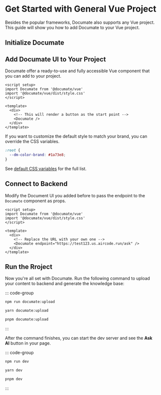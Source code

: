 # Get Started with General Vue Project

Besides the popular frameworks, Documate also supports any Vue project. This guide will show you how to add Documate to your Vue project.

## Initialize Documate

<!--@include: ./_partials/_initialize-vue.md-->

## Add Documate UI to Your Project

Documate offer a ready-to-use and fully accessible Vue component that you can add to your project.

```vue
<script setup>
import Documate from '@documate/vue'
import '@documate/vue/dist/style.css'
</script>

<template>
  <div>
    <!-- This will render a button as the start point -->
    <Documate />
  </div>
</template>
```

If you want to customize the default style to match your brand, you can override the CSS variables.

```css
:root {
  --dm-color-brand: #1a73e8;
}
```

See [default CSS variables](/) for the full list.

## Connect to Backend

<!--@include: ./_partials/_connect-backend.md-->

Modify the Document UI you added before to pass the endpoint to the `Documate` component as props.

```vue{8-9}
<script setup>
import Documate from '@documate/vue'
import '@documate/vue/dist/style.css'
</script>

<template>
  <div>
    <!-- Replace the URL with your own one -->
    <Documate endpoint="https://test123.us.aircode.run/ask" />
  </div>
</template>
```

## Run the Rroject

Now you're all set with Documate. Run the following command to upload your content to backend and generate the knowledge base:

::: code-group

```bash [npm]
npm run documate:upload
```

```bash [yarn]
yarn documate:upload
```

```bash [pnpm]
pnpm documate:upload
```

:::

After the command finishes, you can start the dev server and see the __Ask AI__ button in your page.

::: code-group

```bash [npm]
npm run dev
```

```bash [yarn]
yarn dev
```

```bash [pnpm]
pnpm dev
```

:::
